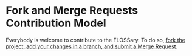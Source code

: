 # Fork and Merge Requests Contribution Model

Everybody is welcome to contribute to the FLOSSary. To do so, [fork the project, add your changes in a branch, and submit a Merge Request](https://docs.gitlab.com/ee/workflow/forking_workflow.html).

